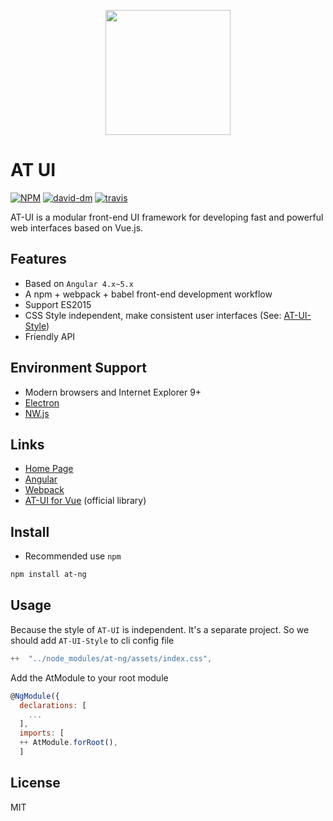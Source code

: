 <p align="center">
  <a href="https://at.aotu.io/">
    <img width="200" src="http://storage.360buyimg.com/mtd/home/logo-at1502718221686.svg">
  </a>
</p>

# AT UI

[![NPM][npm-version-image]][npm-version-url] [![david-dm][david-dm-image]][david-dm-url] [![travis][travis-image]][travis-url]

AT-UI is a modular front-end UI framework for developing fast and powerful web interfaces based on Vue.js.


## Features

- Based on `Angular 4.x~5.x`
- A npm + webpack + babel front-end development workflow
- Support ES2015
- CSS Style independent, make consistent user interfaces (See: [AT-UI-Style](https://github.com/at-ui/at-ui-style))
- Friendly API

## Environment Support

- Modern browsers and Internet Explorer 9+
- [Electron](http://electron.atom.io/)
- [NW.js](http://nwjs.io)

## Links

- [Home Page](http://ng-at.thunderjava.com)
- [Angular](https://angular.io/)
- [Webpack](https://webpack.js.org/)
- [AT-UI for Vue](https://github.com/AT-UI/at-ui) (official library)

## Install

- Recommended use `npm`

```bash
npm install at-ng
```


## Usage

Because the style of `AT-UI` is independent. It's a separate project. So we should add `AT-UI-Style` to
cli config file

```js
++  "../node_modules/at-ng/assets/index.css",
```

Add the AtModule to your root module

```js
@NgModule({
  declarations: [
	...
  ],
  imports: [
  ++ AtModule.forRoot(),
  ]

```

## License

MIT


[npm-version-image]: https://img.shields.io/npm/v/at-ui.svg?style=flat-square
[npm-version-url]: https://www.npmjs.com/package/at-ui
[david-dm-image]: https://david-dm.org/AT-UI/at-ui.svg?style=flat-square
[david-dm-url]: https://david-dm.org/AT-UI/at-ui
[travis-image]: https://img.shields.io/travis/AT-UI/at-ui/master.svg?style=flat-square
[travis-url]: https://travis-ci.org/AT-UI/at-ui
